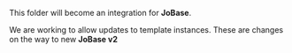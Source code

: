This folder will become an integration for **JoBase**.

We are working to allow updates to template instances.
These are changes on the way to new **JoBase v2**
